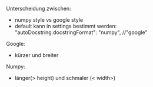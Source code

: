 Unterscheidung zwischen:
* numpy style vs google style
* default kann in settings bestimmt werden: "autoDocstring.docstringFormat": "numpy", //"google"


Google:
* kürzer und breiter

Numpy:
 * länger(> height) und schmaler (< width>)
